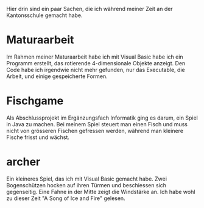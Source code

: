 Hier drin sind ein paar Sachen, die ich während meiner Zeit an der Kantonsschule gemacht habe.

# Maturaarbeit
Im Rahmen meiner Maturaarbeit habe ich mit Visual Basic habe ich ein Programm erstellt, das rotierende 4-dimensionale Objekte anzeigt. Den Code habe ich irgendwie nicht mehr gefunden, nur das Executable, die Arbeit, und einige gespeicherte Formen.

# Fischgame
Als Abschlussprojekt im Ergänzungsfach Informatik ging es darum, ein Spiel in Java zu machen. Bei meinem Spiel steuert man einen Fisch und muss nicht von grösseren Fischen gefressen werden, während man kleinere Fische frisst und wächst.

# archer
Ein kleineres Spiel, das ich mit Visual Basic gemacht habe. Zwei Bogenschützen hocken auf ihren Türmen und beschiessen sich gegenseitig. Eine Fahne in der Mitte zeigt die Windstärke an. Ich habe wohl zu dieser Zeit "A Song of Ice and Fire" gelesen.
